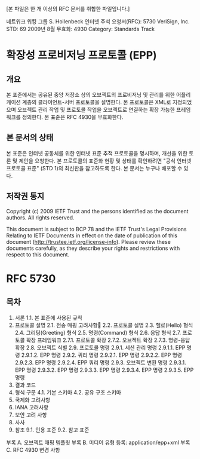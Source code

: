 [본 파일은 한 개 이상의 RFC 문서를 취합한 파일입니다.]

네트워크 워킹 그룹 S. Hollenbeck
인터넷 주석 요청서(RFC): 5730 VeriSign, Inc.
STD: 69 2009년 8월
무효화: 4930
Category: Standards Track

# 확장성 프로비저닝 프로토콜 (EPP)

## 개요

본 포준에서는 공유된 중앙 저장소 상의 오브젝트의 프로비저닝 및 관리를 위한 어플리케이션 계층의 클라이언트-서버 프로토콜을 설명한다. 본 프로토콜은 XML로 지정되었으며 오브젝트 관리 작업 및 프로토콜 작업을 오브젝트로 연결하는 확장 가능한 프레임워크를 정의한다. 본 표준은 RFC 4930을 무효화한다.

## 본 문서의 상태

본 표준은 인터넷 공동체를 위한 인터넷 표준 추적 프로토콜을 명시하며, 개선을 위한 토론 및 제안을 요청한다. 본 프로토콜의 표준화 현황 및 상태를 확인하려면 "공식 인터넷 프로토콜 표준" (STD 1)의 최신판을 참고하도록 한다. 본 문서는 누구나 배포할 수 있다.

## 저작권 통지

Copyright (c) 2009 IETF Trust and the persons identified as the
document authors. All rights reserved.

This document is subject to BCP 78 and the IETF Trust's Legal
Provisions Relating to IETF Documents in effect on the date of
publication of this document (http://trustee.ietf.org/license-info).
Please review these documents carefully, as they describe your rights
and restrictions with respect to this document.

# RFC 5730

## 목차

1. 서론
   1.1. 본 표준에 사용된 규칙
2. 프로토콜 설명
   2.1. 전송 매핑 고려사항
   2.2. 프로토콜 설명
   2.3. 헬로(Hello) 형식
   2.4. 그리팅(Greeting) 형식
   2.5. 명령(Command) 형식
   2.6. 응답 형식
   2.7. 프로토콜 확장 프레임워크
   2.7.1. 프로토콜 확장
   2.7.2. 오브젝트 확장
   2.7.3. 명령-응답 확장
   2.8. 오브젝트 식별
   2.9. 프로토콜 명령
   2.9.1. 세션 관리 명렁
   2.9.1.1. EPP <login> 명령
   2.9.1.2. EPP <logout> 명령
   2.9.2. 쿼리 명령
   2.9.2.1. EPP <check> 명령
   2.9.2.2. EPP <info> 명령
   2.9.2.3. EPP <poll> 명령
   2.9.2.4. EPP <transfer> 쿼리 명령
   2.9.3. 오브젝트 변환 명령
   2.9.3.1. EPP <create> 명령
   2.9.3.2. EPP <delete> 명령
   2.9.3.3. EPP <renew> 명령
   2.9.3.4. EPP <transfer> 명령
   2.9.3.5. EPP <update> 명령
3. 결과 코드
4. 형식 구문
   4.1. 기본 스키마
   4.2. 공유 구조 스키마
5. 국제화 고려사항
6. IANA 고려사항
7. 보안 고려 사항
8. 사사
9. 참조
   9.1. 인용 표준
   9.2. 참고 표준

부록 A. 오브젝트 매핑 템플릿
부록 B. 미디어 유형 등록: application/epp+xml
부록 C. RFC 4930 변경 사항
